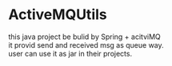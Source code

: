 # ActiveMQUtils
this java project be bulid by Spring + acitviMQ <br />
it provid send and received msg as queue way.  <br />
user can use it as jar in their projects.  <br />
